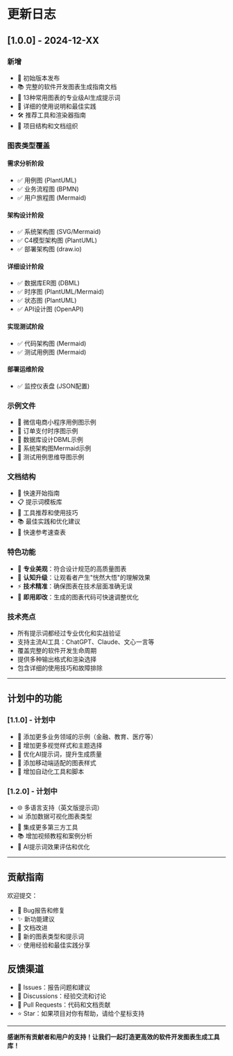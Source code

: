 # 更新日志

## [1.0.0] - 2024-12-XX

### 新增
- 🎉 初始版本发布
- 📚 完整的软件开发图表生成指南文档
- 🎨 13种常用图表的专业级AI生成提示词
- 📖 详细的使用说明和最佳实践
- 🛠️ 推荐工具和渲染器指南
- 📁 项目结构和文档组织

### 图表类型覆盖

#### 需求分析阶段
- ✅ 用例图 (PlantUML)
- ✅ 业务流程图 (BPMN)
- ✅ 用户旅程图 (Mermaid)

#### 架构设计阶段
- ✅ 系统架构图 (SVG/Mermaid)
- ✅ C4模型架构图 (PlantUML)
- ✅ 部署架构图 (draw.io)

#### 详细设计阶段
- ✅ 数据库ER图 (DBML)
- ✅ 时序图 (PlantUML/Mermaid)
- ✅ 状态图 (PlantUML)
- ✅ API设计图 (OpenAPI)

#### 实现测试阶段
- ✅ 代码架构图 (Mermaid)
- ✅ 测试用例图 (Mermaid)

#### 部署运维阶段
- ✅ 监控仪表盘 (JSON配置)

### 示例文件
- 📄 微信电商小程序用例图示例
- 📄 订单支付时序图示例
- 📄 数据库设计DBML示例
- 📄 系统架构图Mermaid示例
- 📄 测试用例思维导图示例

### 文档结构
- 📖 快速开始指南
- 📋 提示词模板库
- 🔧 工具推荐和使用技巧
- 📚 最佳实践和优化建议
- 🎯 快速参考速查表

### 特色功能
- 🎨 **专业美观**：符合设计规范的高质量图表
- 🧠 **认知升级**：让观看者产生"恍然大悟"的理解效果
- ⚡ **技术精准**：确保图表在技术层面准确无误
- 🚀 **即用即改**：生成的图表代码可快速调整优化

### 技术亮点
- 所有提示词都经过专业优化和实战验证
- 支持主流AI工具：ChatGPT、Claude、文心一言等
- 覆盖完整的软件开发生命周期
- 提供多种输出格式和渲染选择
- 包含详细的使用技巧和故障排除

---

## 计划中的功能

### [1.1.0] - 计划中
- 🔄 添加更多业务领域的示例（金融、教育、医疗等）
- 🎨 增加更多视觉样式和主题选择
- 🤖 优化AI提示词，提升生成质量
- 📱 添加移动端适配的图表样式
- 🔧 增加自动化工具和脚本

### [1.2.0] - 计划中
- 🌐 多语言支持（英文版提示词）
- 📊 添加数据可视化图表类型
- 🔗 集成更多第三方工具
- 📚 增加视频教程和案例分析
- 🎯 AI提示词效果评估和优化

---

## 贡献指南

欢迎提交：
- 🐛 Bug报告和修复
- ✨ 新功能建议
- 📝 文档改进
- 🎨 新的图表类型和提示词
- 💡 使用经验和最佳实践分享

## 反馈渠道

- 📧 Issues：报告问题和建议
- 💬 Discussions：经验交流和讨论
- 🔀 Pull Requests：代码和文档贡献
- ⭐ Star：如果项目对你有帮助，请给个星标支持

---

**感谢所有贡献者和用户的支持！让我们一起打造更高效的软件开发图表生成工具库！**